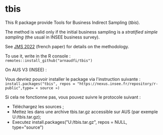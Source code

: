 # tbis


This R package provide Tools for Business Indirect Sampling (_tbis_). 

The method is valid only if the initial business sampling is a _stratified simple sampling_ (the usual in INSEE business survey).

See [JMS 2022](http://jms-insee.fr/jms2022s30_3/) (french paper) for details on the methodology. 


To use it, write in the R console : `remotes::install_github("arnaudfi/tbis")`

On AUS V3 (INSEE) :

Vous devriez pouvoir installer le package via l'instruction suivante : `install.packages("tbis", repos = "https://nexus.insee.fr/repository/r-public",type= « source »)`

Si cela ne fonctionne pas, vous pouvez suivre le protocole suivant :
- Téléchargez les sources ; 
- Mettez les dans une archive tbis.tar.gz accessible sur AUS (par exemple U:/tbis.tar.gz);
- Executez install.packages("U:/tbis.tar.gz", repos = NULL, type="source")



